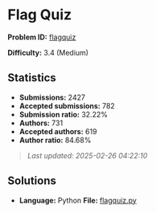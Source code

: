 # Flag Quiz

**Problem ID:** [flagquiz](https://open.kattis.com/problems/flagquiz)

**Difficulty:** 3.4 (Medium)

## Statistics

- **Submissions:** 2427
- **Accepted submissions:** 782
- **Submission ratio:** 32.22%
- **Authors:** 731
- **Accepted authors:** 619
- **Author ratio:** 84.68%

> *Last updated: 2025-02-26 04:22:10*

## Solutions

- **Language:** Python
  **File:** [flagquiz.py](./flagquiz.py)
